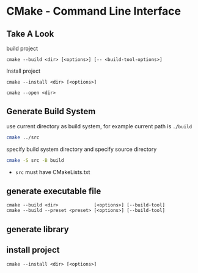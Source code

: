 # CMake - Command Line Interface

## Take A Look

build project

```shell
cmake --build <dir> [<options>] [-- <build-tool-options>]
```

Install project

```shell
cmake --install <dir> [<options>]
```

```shell
cmake --open <dir>
```

## Generate Build System

use current directory as build system, for example current path is `./build`

```sh
cmake ../src
```

specify build system directory and specify source directory

```sh
cmake -S src -B build
```

- `src` must have CMakeLists.txt

## generate executable file

```shell
cmake --build <dir>             [<options>] [--build-tool]
cmake --build --preset <preset> [<options>] [--build-tool]
```

## generate library

## install project

```shell
cmake --install <dir> [<options>]
```


